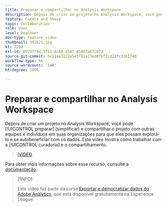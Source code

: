 ```yaml
---
title: Preparar e compartilhar no Analysis Workspace
description: Depois de criar um projeto no Analysis Workspace, você pode preparar (simplificar) e compartilhar o projeto com outras equipes e indivíduos em suas organizações para que eles possam explorá-lo e se autobeneficiar com os dados. Este vídeo mostra como trabalhar com a curadoria e o compartilhamento.
feature: Curate and Share
topic: Collaboration
role: User
level: Beginner
doc-type: feature video
thumbnail: 341021.jpg
kt: 2294
exl-id: 892b7f9d-9351-4c68-a54f-85803a67c072
source-git-commit: 5c11ee3222e5e3f81a13ed8fbf2cd22fc32b1740
workflow-type: ht
source-wordcount: '148'
ht-degree: 100%

---
```


# Preparar e compartilhar no Analysis Workspace

Depois de criar um projeto no Analysis Workspace, você pode [!UICONTROL preparar] (simplificar) e compartilhar o projeto com outras equipes e indivíduos em suas organizações para que eles possam explorá-lo e se autobeneficiar com os dados. Este vídeo mostra como trabalhar com a [!UICONTROL curadoria] e o compartilhamento.

>[!VIDEO](https://video.tv.adobe.com/v/341021/?quality=12&learn=on)

Para obter mais informações sobre esse recurso, consulte a [documentação](https://experienceleague.adobe.com/docs/analytics/analyze/analysis-workspace/curate-share/curate.html?lang=pt-BR).

>[!INFO]
>
> Este vídeo faz parte do curso [Exportar e democratizar dados do Adobe Analytics](https://experienceleague.adobe.com/?recommended=Analytics-A-1-2022.1.democratizing&amp;lang=pt-BR), que está disponível gratuitamente na Experience League.
